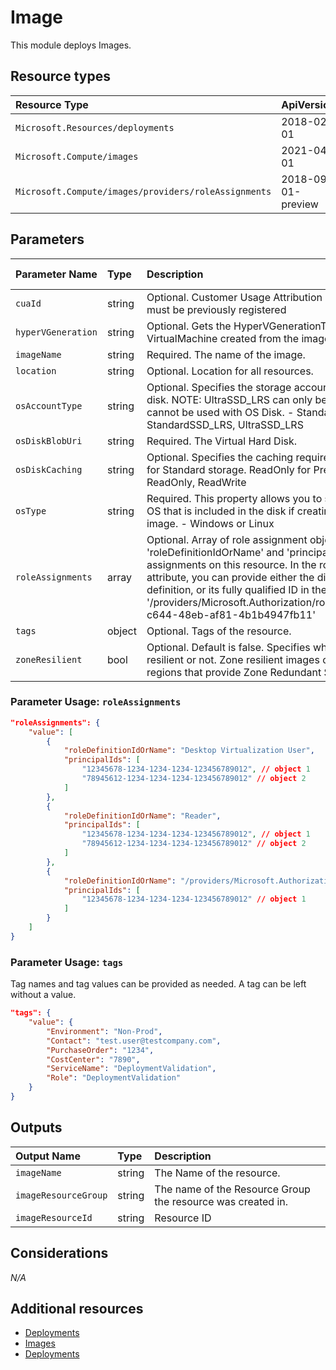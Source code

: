 # Image

This module deploys Images.


## Resource types

|Resource Type|ApiVersion|
|:--|:--|
|`Microsoft.Resources/deployments`|2018-02-01|
|`Microsoft.Compute/images`|2021-04-01|
|`Microsoft.Compute/images/providers/roleAssignments`|2018-09-01-preview|

## Parameters

| Parameter Name | Type | Description | DefaultValue | Possible values |
| :-- | :-- | :-- | :-- | :-- |
| `cuaId` | string | Optional. Customer Usage Attribution id (GUID). This GUID must be previously registered |  |  |
| `hyperVGeneration` | string | Optional. Gets the HyperVGenerationType of the VirtualMachine created from the image. - V1 or V2 | V1 |  |
| `imageName` | string | Required. The name of the image. |  |  |
| `location` | string | Optional. Location for all resources. | [resourceGroup().location] |  |
| `osAccountType` | string | Optional. Specifies the storage account type for the managed disk. NOTE: UltraSSD_LRS can only be used with data disks, it cannot be used with OS Disk. - Standard_LRS, Premium_LRS, StandardSSD_LRS, UltraSSD_LRS | Premium_LRS |  |
| `osDiskBlobUri` | string | Required. The Virtual Hard Disk. |  |  |
| `osDiskCaching` | string | Optional. Specifies the caching requirements. Default: None for Standard storage. ReadOnly for Premium storage. - None, ReadOnly, ReadWrite | ReadWrite |  |
| `osType` | string | Required. This property allows you to specify the type of the OS that is included in the disk if creating a VM from a custom image. - Windows or Linux | Windows |  |
| `roleAssignments` | array | Optional. Array of role assignment objects that contain the 'roleDefinitionIdOrName' and 'principalId' to define RBAC role assignments on this resource. In the roleDefinitionIdOrName attribute, you can provide either the display name of the role definition, or its fully qualified ID in the following format: '/providers/Microsoft.Authorization/roleDefinitions/c2f4ef07-c644-48eb-af81-4b1b4947fb11' | System.Object[] |  |
| `tags` | object | Optional. Tags of the resource. |  |  |
| `zoneResilient` | bool | Optional. Default is false. Specifies whether an image is zone resilient or not. Zone resilient images can be created only in regions that provide Zone Redundant Storage (ZRS). | False |  |

### Parameter Usage: `roleAssignments`

```json
"roleAssignments": {
    "value": [
        {
            "roleDefinitionIdOrName": "Desktop Virtualization User",
            "principalIds": [
                "12345678-1234-1234-1234-123456789012", // object 1
                "78945612-1234-1234-1234-123456789012" // object 2
            ]
        },
        {
            "roleDefinitionIdOrName": "Reader",
            "principalIds": [
                "12345678-1234-1234-1234-123456789012", // object 1
                "78945612-1234-1234-1234-123456789012" // object 2
            ]
        },
        {
            "roleDefinitionIdOrName": "/providers/Microsoft.Authorization/roleDefinitions/c2f4ef07-c644-48eb-af81-4b1b4947fb11",
            "principalIds": [
                "12345678-1234-1234-1234-123456789012" // object 1
            ]
        }
    ]
}
```

### Parameter Usage: `tags`

Tag names and tag values can be provided as needed. A tag can be left without a value.

```json
"tags": {
    "value": {
        "Environment": "Non-Prod",
        "Contact": "test.user@testcompany.com",
        "PurchaseOrder": "1234",
        "CostCenter": "7890",
        "ServiceName": "DeploymentValidation",
        "Role": "DeploymentValidation"
    }
}
```

## Outputs

| Output Name | Type | Description |
| :-- | :-- | :-- |
| `imageName` | string | The Name of the resource. |
| `imageResourceGroup` | string | The name of the Resource Group the resource was created in. |
| `imageResourceId` | string | Resource ID |

## Considerations

*N/A*

## Additional resources

- [Deployments](https://docs.microsoft.com/en-us/azure/templates/Microsoft.Resources/2018-02-01/deployments)
- [Images](https://docs.microsoft.com/en-us/azure/templates/Microsoft.Compute/2019-03-01/images)
- [Deployments](https://docs.microsoft.com/en-us/azure/templates/Microsoft.Resources/2019-10-01/deployments)

